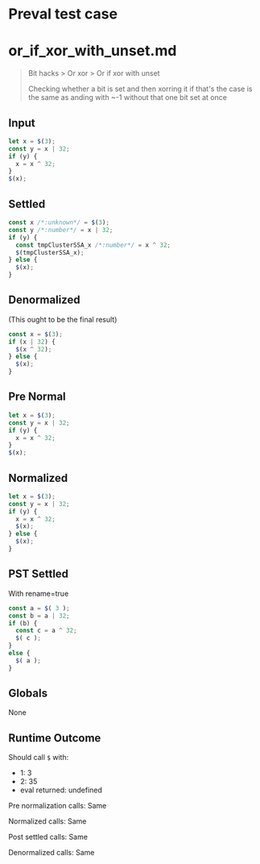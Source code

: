 # Preval test case

# or_if_xor_with_unset.md

> Bit hacks > Or xor > Or if xor with unset
>
> Checking whether a bit is set and then xorring it if that's the case is the same as anding with ~-1 without that one bit set at once

## Input

`````js filename=intro
let x = $(3);
const y = x | 32;
if (y) {
  x = x ^ 32;
}
$(x);
`````

## Settled


`````js filename=intro
const x /*:unknown*/ = $(3);
const y /*:number*/ = x | 32;
if (y) {
  const tmpClusterSSA_x /*:number*/ = x ^ 32;
  $(tmpClusterSSA_x);
} else {
  $(x);
}
`````

## Denormalized
(This ought to be the final result)

`````js filename=intro
const x = $(3);
if (x | 32) {
  $(x ^ 32);
} else {
  $(x);
}
`````

## Pre Normal


`````js filename=intro
let x = $(3);
const y = x | 32;
if (y) {
  x = x ^ 32;
}
$(x);
`````

## Normalized


`````js filename=intro
let x = $(3);
const y = x | 32;
if (y) {
  x = x ^ 32;
  $(x);
} else {
  $(x);
}
`````

## PST Settled
With rename=true

`````js filename=intro
const a = $( 3 );
const b = a | 32;
if (b) {
  const c = a ^ 32;
  $( c );
}
else {
  $( a );
}
`````

## Globals

None

## Runtime Outcome

Should call `$` with:
 - 1: 3
 - 2: 35
 - eval returned: undefined

Pre normalization calls: Same

Normalized calls: Same

Post settled calls: Same

Denormalized calls: Same
